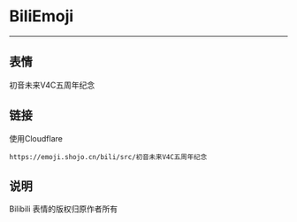 # BiliEmoji
---
## 表情
初音未来V4C五周年纪念
## 链接
使用Cloudflare
```
https://emoji.shojo.cn/bili/src/初音未来V4C五周年纪念
```
## 说明
Bilibili 表情的版权归原作者所有
